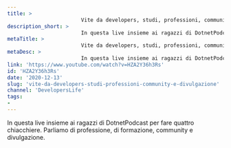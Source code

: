 ```yaml
---
title: > 
                        Vite da developers, studi, professioni, community e divulgazione
description_short: > 
                        In questa live insieme ai ragazzi di DotnetPodcast per fare quattro chiacchiere. Parliamo di professione, di formazione, community ...
metaTitle: > 
                        Vite da developers, studi, professioni, community e divulgazione
metaDesc: > 
                        In questa live insieme ai ragazzi di DotnetPodcast per fare quattro chiacchiere. Parliamo di professione, di formazione, community ...
link: 'https://www.youtube.com/watch?v=HZA2Y36h3Rs'
id: 'HZA2Y36h3Rs'
date: '2020-12-13'
slug: 'vite-da-developers-studi-professioni-community-e-divulgazione'
channel: 'DevelopersLife'
tags: 
- 
---
```

In questa live insieme ai ragazzi di DotnetPodcast per fare quattro chiacchiere.
Parliamo di professione, di formazione, community e divulgazione.